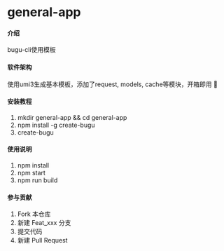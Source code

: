 # general-app

#### 介绍
bugu-cli使用模板

#### 软件架构
使用umi3生成基本模板，添加了request, models, cache等模块，开箱即用 🎉

#### 安装教程

1.  mkdir general-app && cd general-app
2.  npm install -g create-bugu
3.  create-bugu

#### 使用说明

1.  npm install
2.  npm start
3.  npm run build

#### 参与贡献

1.  Fork 本仓库
2.  新建 Feat_xxx 分支
3.  提交代码
4.  新建 Pull Request

